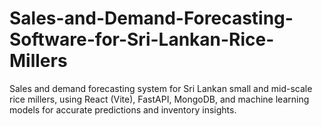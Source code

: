 # Sales-and-Demand-Forecasting-Software-for-Sri-Lankan-Rice-Millers
Sales and demand forecasting system for Sri Lankan small and mid-scale rice millers, using React (Vite), FastAPI, MongoDB, and machine learning models for accurate predictions and inventory insights.
